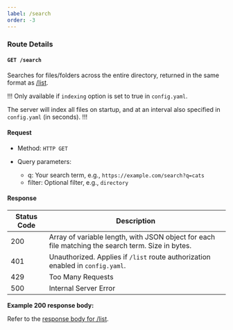 ```yaml
---
label: /search
order: -3
---
```


### Route Details

#### ```GET /search```

Searches for files/folders across the entire directory, returned in the same format as [/list](/query/list).

!!!
Only available if `indexing` option is set to true in `config.yaml`. 

The server will index all files on startup, and at an interval also specified in `config.yaml` (in seconds).
!!!

#### Request

- Method: `HTTP GET`

- Query parameters: 
  - q: Your search term, e.g., `https://example.com/search?q=cats`
  - filter: Optional filter, e.g., `directory`

#### Response

Status Code | Description                                                                             
---         | ---                                                                                  
200         | Array of variable length, with JSON object for each file matching the search term. Size in bytes.
401         | Unauthorized. Applies if `/list` route authorization enabled in `config.yaml`.
429         | Too Many Requests
500         | Internal Server Error                                                                                  


**Example 200 response body:**

Refer to the [response body for /list](/query/list#response).
